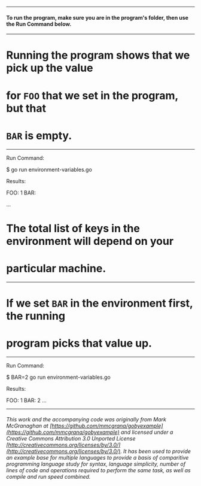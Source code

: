 
___
#### To run the program, make sure you are in the program's folder, then use the Run Command below.
___
# Running the program shows that we pick up the value
# for `FOO` that we set in the program, but that
# `BAR` is empty.

___
Run Command:

$ go run environment-variables.go


Results:

FOO: 1
BAR: 

...

# The total list of keys in the environment will depend on your
# particular machine.

___
# If we set `BAR` in the environment first, the running
# program picks that value up.

___
Run Command:

$ BAR=2 go run environment-variables.go


Results:

FOO: 1
BAR: 2
...

___

###### This work and the accompanying code was originally from Mark McGranaghan at [https://github.com/mmcgrana/gobyexample](https://github.com/mmcgrana/gobyexample) and licensed under a Creative Commons Attribution 3.0 Unported License [http://creativecommons.org/licenses/by/3.0/](http://creativecommons.org/licenses/by/3.0/). It has been used to provide an example base for multiple languages to provide a basis of comparitive programming language study for syntax, language simplicity, number of lines of code and operations required to perform the same task, as well as compile and run speed combined.